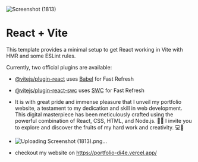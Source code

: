 ![Screenshot (1813)](https://github.com/ujjawal1014/Portfolio/assets/139491891/3130731b-aec8-4213-943b-cd0c8b04d13d)
# React + Vite

This template provides a minimal setup to get React working in Vite with HMR and some ESLint rules.

Currently, two official plugins are available:

- [@vitejs/plugin-react](https://github.com/vitejs/vite-plugin-react/blob/main/packages/plugin-react/README.md) uses [Babel](https://babeljs.io/) for Fast Refresh
- [@vitejs/plugin-react-swc](https://github.com/vitejs/vite-plugin-react-swc) uses [SWC](https://swc.rs/) for Fast Refresh
- It is with great pride and immense pleasure that I unveil my portfolio website, a testament to my dedication and skill in web development. This digital masterpiece has been meticulously crafted using the powerful combination of React, CSS, HTML, and Node.js. 🌟✨ I invite you to explore and discover the fruits of my hard work and creativity. 💻📱

- ![Uploading Screenshot (1813).png…]()

- checkout my website on https://portfolio-di4e.vercel.app/
